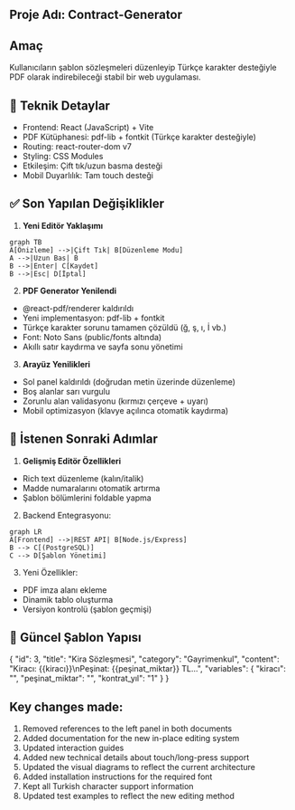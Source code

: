 ## Proje Adı: Contract-Generator
## Amaç
Kullanıcıların şablon sözleşmeleri düzenleyip Türkçe karakter desteğiyle PDF olarak indirebileceği stabil bir web uygulaması.

## 🔧 Teknik Detaylar
- Frontend: React (JavaScript) + Vite
- PDF Kütüphanesi: pdf-lib + fontkit (Türkçe karakter desteğiyle)
- Routing: react-router-dom v7
- Styling: CSS Modules
- Etkileşim: Çift tık/uzun basma desteği
- Mobil Duyarlılık: Tam touch desteği

## ✅ Son Yapılan Değişiklikler
1. **Yeni Editör Yaklaşımı**
```mermaid
graph TB
A[Önizleme] -->|Çift Tık| B[Düzenleme Modu]
A -->|Uzun Bas| B
B -->|Enter| C[Kaydet]
B -->|Esc| D[İptal]
```

2. **PDF Generator Yenilendi**
- @react-pdf/renderer kaldırıldı
- Yeni implementasyon: pdf-lib + fontkit
- Türkçe karakter sorunu tamamen çözüldü (ğ, ş, ı, İ vb.)
- Font: Noto Sans (public/fonts altında)
- Akıllı satır kaydırma ve sayfa sonu yönetimi

3. **Arayüz Yenilikleri**
- Sol panel kaldırıldı (doğrudan metin üzerinde düzenleme)
- Boş alanlar sarı vurgulu
- Zorunlu alan validasyonu (kırmızı çerçeve + uyarı)
- Mobil optimizasyon (klavye açılınca otomatik kaydırma)

## 📝 İstenen Sonraki Adımlar
1. **Gelişmiş Editör Özellikleri**

- Rich text düzenleme (kalın/italik)
- Madde numaralarını otomatik artırma
- Şablon bölümlerini foldable yapma

2. Backend Entegrasyonu:
```
graph LR
A[Frontend] -->|REST API| B[Node.js/Express]
B --> C[(PostgreSQL)]
C --> D[Şablon Yönetimi]
```
3. Yeni Özellikler:

- PDF imza alanı ekleme
- Dinamik tablo oluşturma
- Versiyon kontrolü (şablon geçmişi)

## 📂 Güncel Şablon Yapısı
{
  "id": 3,
  "title": "Kira Sözleşmesi",
  "category": "Gayrimenkul",
  "content": "Kiracı: {{kiracı}}\nPeşinat: {{peşinat_miktar}} TL...",
  "variables": {
    "kiracı": "",
    "peşinat_miktar": "",
    "kontrat_yıl": "1"
  }
}


## Key changes made:
1. Removed references to the left panel in both documents
2. Added documentation for the new in-place editing system
3. Updated interaction guides
4. Added new technical details about touch/long-press support
5. Updated the visual diagrams to reflect the current architecture
6. Added installation instructions for the required font
7. Kept all Turkish character support information
8. Updated test examples to reflect the new editing method
